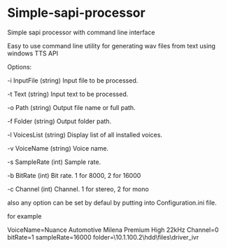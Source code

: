 # Simple-sapi-processor
Simple sapi processor with command line interface

Easy to use command line utility for generating wav files from text using windows TTS API

Options:

-i InputFile (string) Input file to be processed.

-t Text (string) Input text to be processed.

-o Path (string) Output file name or full path.

-f Folder (string) Output folder path.

-l VoicesList (string) Display list of all installed voices.

-v VoiceName (string) Voice name.

-s SampleRate (int) Sample rate.

-b BitRate (int) Bit rate. 1 for 8000, 2 for 16000

-c Channel (int) Channel. 1 for stereo, 2 for mono

also any option can be set by defaul by putting into Configuration.ini file.

for example

VoiceName=Nuance Automotive Milena Premium High 22kHz
Channel=0
bitRate=1
sampleRate=16000
folder=\\10.1.100.2\hdd\files\driver_ivr